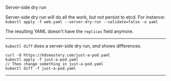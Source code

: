 Server-side dry run

Server-side dry run will do all the work, but *not* persist to etcd.
For instance: `kubectl apply -f web.yaml --server-dry-run --validate=false -o yaml`

The resulting YAML doesn't have the `replicas` field anymore.

---

`kubectl diff` does a server-side dry run, *and* shows differences.

```
curl -O https://k8smastery.com/just-a-pod.yaml
kubectl apply -f just-a-pod.yaml
// Then change something in just-a-pod.yaml
kubectl diff -f just-a-pod.yaml
```
---
